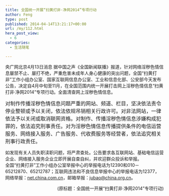 ```yaml
---
title: 全国统一开展“扫黄打非·净网2014”专项行动
author: Feng
type: post
published: 2014-04-14T13:21:17+00:00
url: /my/112.html
hera_post_view:
  - 6
categories:
  - 生活随笔

---
```

央广网北京4月13日消息 据中国之声《全国新闻联播》报道，针对网络淫秽色情信息屡禁不止、屡打不绝，严重危害未成年人身心健康的突出问题，全国“扫黄打非”工作小组办公室、国家互联网信息办公室、工业和信息化部、公安部今天发布公告，决定自4月中旬至11月，在全国范围内统一开展打击网上淫秽色情信息“扫黄打非·净网2014”专项行动。全面清查网上淫秽色情信息。

<!-- AD200x300_2 -->

<div>
  <span style="font-size: 16px;">对制作传播淫秽色情信息问题严重的网站、频道、栏目，坚决依法责令停业整顿或予以关闭，依法依规吊销相关行政许可。对非法网站，一律依法予以关闭或取消联网资格。对制作、传播淫秽色情信息涉嫌构成犯罪的，依法追究刑事责任。对为淫秽色情信息传播提供条件的电信运营服务、网络接入服务、广告服务、代收费服务等经营者，依法追究相关刑事行政责任。</span>
</div>

如发现有关人员失职渎职问题，将严肃查处。公告要求各互联网站、基础电信运营企业、网络接入服务企业立即开展自查自纠，并欢迎群众投诉和举报。  
全国“扫黄打非”工作小组办公室举报中心的举报电话为12390和010－65212870、65212787；互联网违法和不良信息举报中心的举报电话为12377，网络举报：<a href="http://net.china.com.cn" target="_blank" rel="noopener">net.china.com.cn</a>，邮箱举报：jubao@china.org.cn。

<p align="right">
  (原标题：全国统一开展“扫黄打非·净网2014”专项行动)
</p>